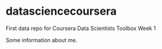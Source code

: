 datasciencecoursera
===================

First data repo for Coursera Data Scientists Toolbox Week 1

Some information about me.
